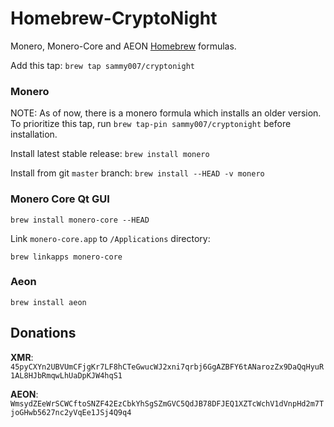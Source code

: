 Homebrew-CryptoNight
====================

Monero, Monero-Core and AEON [Homebrew](http://brew.sh) formulas.

Add this tap: `brew tap sammy007/cryptonight`

### Monero

NOTE: As of now, there is a monero formula which installs an older version. 
To prioritize this tap, run `brew tap-pin sammy007/cryptonight` before installation.

Install latest stable release: `brew install monero`

Install from git `master` branch: `brew install --HEAD -v monero`

### Monero Core Qt GUI

```
brew install monero-core --HEAD
```

Link `monero-core.app` to `/Applications` directory:

```
brew linkapps monero-core
```

### Aeon

`brew install aeon`

Donations
--------------

**XMR**: `45pyCXYn2UBVUmCFjgKr7LF8hCTeGwucWJ2xni7qrbj6GgAZBFY6tANarozZx9DaQqHyuR1AL8HJbRmqwLhUaDpKJW4hqS1`

**AEON**: `WmsydZEeWrSCWCftoSNZF42EzCbkYhSgSZmGVC5QdJB78DFJEQ1XZTcWchV1dVnpHd2m7TjoGHwb5627nc2yVqEe1JSj4Q9q4`
